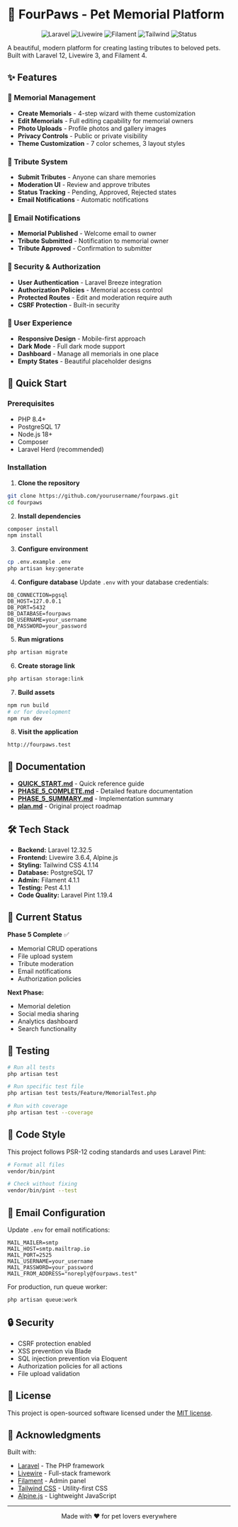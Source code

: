 # 🐾 FourPaws - Pet Memorial Platform

<p align="center">
    <img src="https://img.shields.io/badge/Laravel-12.x-red.svg" alt="Laravel">
    <img src="https://img.shields.io/badge/Livewire-3.x-purple.svg" alt="Livewire">
    <img src="https://img.shields.io/badge/Filament-4.x-orange.svg" alt="Filament">
    <img src="https://img.shields.io/badge/Tailwind-4.x-blue.svg" alt="Tailwind">
    <img src="https://img.shields.io/badge/Status-Production%20Ready-green.svg" alt="Status">
</p>

A beautiful, modern platform for creating lasting tributes to beloved pets. Built with Laravel 12, Livewire 3, and Filament 4.

## ✨ Features

### 🎨 Memorial Management
- **Create Memorials** - 4-step wizard with theme customization
- **Edit Memorials** - Full editing capability for memorial owners
- **Photo Uploads** - Profile photos and gallery images
- **Privacy Controls** - Public or private visibility
- **Theme Customization** - 7 color schemes, 3 layout styles

### 💬 Tribute System
- **Submit Tributes** - Anyone can share memories
- **Moderation UI** - Review and approve tributes
- **Status Tracking** - Pending, Approved, Rejected states
- **Email Notifications** - Automatic notifications

### 📧 Email Notifications
- **Memorial Published** - Welcome email to owner
- **Tribute Submitted** - Notification to memorial owner
- **Tribute Approved** - Confirmation to submitter

### 🔐 Security & Authorization
- **User Authentication** - Laravel Breeze integration
- **Authorization Policies** - Memorial access control
- **Protected Routes** - Edit and moderation require auth
- **CSRF Protection** - Built-in security

### 🎯 User Experience
- **Responsive Design** - Mobile-first approach
- **Dark Mode** - Full dark mode support
- **Dashboard** - Manage all memorials in one place
- **Empty States** - Beautiful placeholder designs

## 🚀 Quick Start

### Prerequisites
- PHP 8.4+
- PostgreSQL 17
- Node.js 18+
- Composer
- Laravel Herd (recommended)

### Installation

1. **Clone the repository**
```bash
git clone https://github.com/yourusername/fourpaws.git
cd fourpaws
```

2. **Install dependencies**
```bash
composer install
npm install
```

3. **Configure environment**
```bash
cp .env.example .env
php artisan key:generate
```

4. **Configure database**
Update `.env` with your database credentials:
```env
DB_CONNECTION=pgsql
DB_HOST=127.0.0.1
DB_PORT=5432
DB_DATABASE=fourpaws
DB_USERNAME=your_username
DB_PASSWORD=your_password
```

5. **Run migrations**
```bash
php artisan migrate
```

6. **Create storage link**
```bash
php artisan storage:link
```

7. **Build assets**
```bash
npm run build
# or for development
npm run dev
```

8. **Visit the application**
```
http://fourpaws.test
```

## 📖 Documentation

- **[QUICK_START.md](QUICK_START.md)** - Quick reference guide
- **[PHASE_5_COMPLETE.md](PHASE_5_COMPLETE.md)** - Detailed feature documentation
- **[PHASE_5_SUMMARY.md](PHASE_5_SUMMARY.md)** - Implementation summary
- **[plan.md](plan.md)** - Original project roadmap

## 🛠️ Tech Stack

- **Backend:** Laravel 12.32.5
- **Frontend:** Livewire 3.6.4, Alpine.js
- **Styling:** Tailwind CSS 4.1.14
- **Database:** PostgreSQL 17
- **Admin:** Filament 4.1.1
- **Testing:** Pest 4.1.1
- **Code Quality:** Laravel Pint 1.19.4

## 🎯 Current Status

**Phase 5 Complete** ✅
- Memorial CRUD operations
- File upload system
- Tribute moderation
- Email notifications
- Authorization policies

**Next Phase:**
- Memorial deletion
- Social media sharing
- Analytics dashboard
- Search functionality

## 🧪 Testing

```bash
# Run all tests
php artisan test

# Run specific test file
php artisan test tests/Feature/MemorialTest.php

# Run with coverage
php artisan test --coverage
```

## 📝 Code Style

This project follows PSR-12 coding standards and uses Laravel Pint:

```bash
# Format all files
vendor/bin/pint

# Check without fixing
vendor/bin/pint --test
```

## 📧 Email Configuration

Update `.env` for email notifications:

```env
MAIL_MAILER=smtp
MAIL_HOST=smtp.mailtrap.io
MAIL_PORT=2525
MAIL_USERNAME=your_username
MAIL_PASSWORD=your_password
MAIL_FROM_ADDRESS="noreply@fourpaws.test"
```

For production, run queue worker:
```bash
php artisan queue:work
```

## 🔒 Security

- CSRF protection enabled
- XSS prevention via Blade
- SQL injection prevention via Eloquent
- Authorization policies for all actions
- File upload validation

## 📄 License

This project is open-sourced software licensed under the [MIT license](https://opensource.org/licenses/MIT).

## 🙏 Acknowledgments

Built with:
- [Laravel](https://laravel.com) - The PHP framework
- [Livewire](https://livewire.laravel.com) - Full-stack framework
- [Filament](https://filamentphp.com) - Admin panel
- [Tailwind CSS](https://tailwindcss.com) - Utility-first CSS
- [Alpine.js](https://alpinejs.dev) - Lightweight JavaScript

---

<p align="center">Made with ❤️ for pet lovers everywhere</p>
